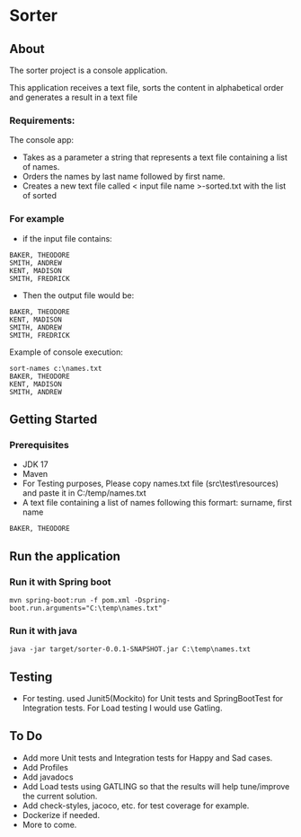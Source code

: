 # Sorter

## About
The sorter project is a console application. 

This application receives a text file, sorts the content in alphabetical order and generates a result in a text file


### Requirements:
The console app:
* Takes as a parameter a string that represents a text file containing a list of names.
* Orders the names by last name followed by first name.
* Creates a new text file called < input file name >-sorted.txt with the list of sorted

### For example
* if the input file contains:
```
BAKER, THEODORE
SMITH, ANDREW
KENT, MADISON
SMITH, FREDRICK
```

* Then the output file would be:
```
BAKER, THEODORE
KENT, MADISON
SMITH, ANDREW
SMITH, FREDRICK
```
Example of console execution:
```
sort-names c:\names.txt
BAKER, THEODORE
KENT, MADISON
SMITH, ANDREW
```
## Getting Started

### Prerequisites

* JDK 17
* Maven
* For Testing purposes, Please copy names.txt file (src\test\resources) and paste it in C:/temp/names.txt
* A text file containing a list of names following this formart: surname, first name
 ```
 BAKER, THEODORE
 ```
## Run the application

### Run it with Spring boot

 ```
 mvn spring-boot:run -f pom.xml -Dspring-boot.run.arguments="C:\temp\names.txt"
 ```

### Run it with java

 ```
 java -jar target/sorter-0.0.1-SNAPSHOT.jar C:\temp\names.txt
 ```

## Testing
* For testing. used Junit5(Mockito) for Unit tests and SpringBootTest for Integration tests. For Load testing I would use Gatling.


## To Do

* Add more Unit tests and Integration tests for Happy and Sad cases.
* Add Profiles 
* Add javadocs
* Add Load tests using GATLING so that the results will help tune/improve the current solution.
* Add check-styles, jacoco, etc. for test coverage for example. 
* Dockerize if needed.
* More to come.
